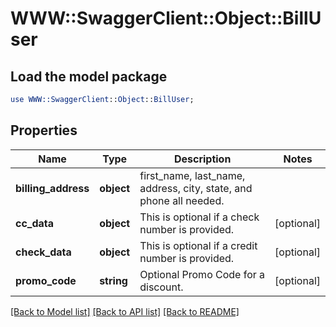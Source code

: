 # WWW::SwaggerClient::Object::BillUser

## Load the model package
```perl
use WWW::SwaggerClient::Object::BillUser;
```

## Properties
Name | Type | Description | Notes
------------ | ------------- | ------------- | -------------
**billing_address** | **object** | first_name, last_name, address, city, state, and phone all needed.  | 
**cc_data** | **object** | This is optional if a check number is provided.  | [optional] 
**check_data** | **object** | This is optional if a credit number is provided.  | [optional] 
**promo_code** | **string** | Optional Promo Code for a discount.  | [optional] 

[[Back to Model list]](../README.md#documentation-for-models) [[Back to API list]](../README.md#documentation-for-api-endpoints) [[Back to README]](../README.md)


